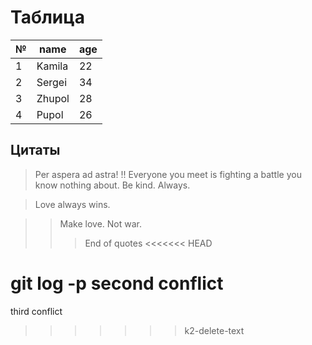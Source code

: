 # Таблица
|№|name|age|
|-|----|---|
1|Kamila|22
2|Sergei|34
3|Zhupol|28
4|Pupol|26

## Цитаты
> Per aspera ad astra!
!!
> Everyone you meet is fighting a battle you know nothing about. Be kind. Always. 

> Love always wins. 

>> Make love. Not war.  
>>> End of quotes
<<<<<<< HEAD

git log -p
second conflict
=======
third conflict
>>>>>>> k2-delete-text

